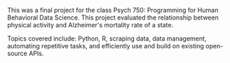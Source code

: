 This was a final project for the class Psych 750: Programming for Human Behavioral Data Science. This project evaluated the relationship between physical activity and Alzheimer's mortality rate of a state.

Topics covered include: Python, R, scraping data, data management, automating repetitive tasks, and efficiently use and build on existing open-source APIs.
